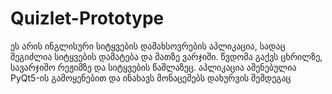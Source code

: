 # Quizlet-Prototype
ეს არის ინგლისური სიტყვების დამახსოვრების აპლიკაცია, სადაც შეგიძლია სიტყვების დამატება და მათზე ვარჯიში. წვდომა გაქვს ცხრილზე, სავარჯიშო რეჟიმზე და სიტყვების წაშლაზეც. აპლიკაცია აშენებულია PyQt5-ის გამოყენებით და ინახავს მონაცემებს დახურვის შემდეგაც
